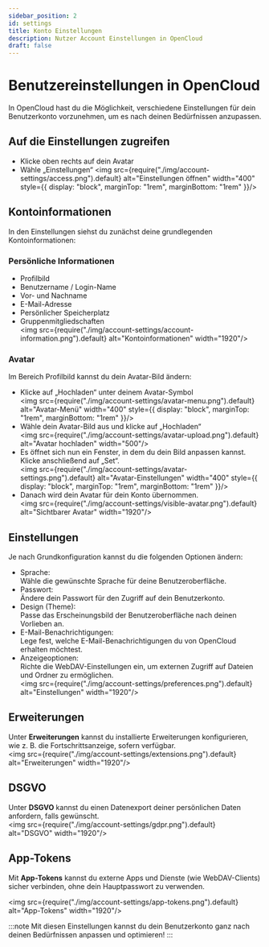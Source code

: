 ```yaml
---
sidebar_position: 2
id: settings
title: Konto Einstellungen
description: Nutzer Account Einstellungen in OpenCloud
draft: false
---
```


# Benutzereinstellungen in OpenCloud

In OpenCloud hast du die Möglichkeit, verschiedene Einstellungen für dein Benutzerkonto vorzunehmen, um es nach deinen Bedürfnissen anzupassen.

## Auf die Einstellungen zugreifen

- Klicke oben rechts auf dein Avatar
- Wähle „Einstellungen“
  <img src={require("./img/account-settings/access.png").default} alt="Einstellungen öffnen" width="400" style={{ display: "block", marginTop: "1rem", marginBottom: "1rem" }}/>

## Kontoinformationen

In den Einstellungen siehst du zunächst deine grundlegenden Kontoinformationen:

### Persönliche Informationen

- Profilbild
- Benutzername / Login-Name
- Vor- und Nachname
- E-Mail-Adresse
- Persönlicher Speicherplatz
- Gruppenmitgliedschaften  
  <img src={require("./img/account-settings/account-information.png").default} alt="Kontoinformationen" width="1920"/>

### Avatar

Im Bereich Profilbild kannst du dein Avatar-Bild ändern:

- Klicke auf „Hochladen“ unter deinem Avatar-Symbol  
  <img src={require("./img/account-settings/avatar-menu.png").default} alt="Avatar-Menü" width="400" style={{ display: "block", marginTop: "1rem", marginBottom: "1rem" }}/>
- Wähle dein Avatar-Bild aus und klicke auf „Hochladen“  
  <img src={require("./img/account-settings/avatar-upload.png").default} alt="Avatar hochladen" width="500"/>
- Es öffnet sich nun ein Fenster, in dem du dein Bild anpassen kannst. Klicke anschließend auf „Set“.  
  <img src={require("./img/account-settings/avatar-settings.png").default} alt="Avatar-Einstellungen" width="400" style={{ display: "block", marginTop: "1rem", marginBottom: "1rem" }}/>
- Danach wird dein Avatar für dein Konto übernommen.  
  <img src={require("./img/account-settings/visible-avatar.png").default} alt="Sichtbarer Avatar" width="1920"/>

## Einstellungen

Je nach Grundkonfiguration kannst du die folgenden Optionen ändern:

- Sprache:  
  Wähle die gewünschte Sprache für deine Benutzeroberfläche.
- Passwort:  
  Ändere dein Passwort für den Zugriff auf dein Benutzerkonto.
- Design (Theme):  
  Passe das Erscheinungsbild der Benutzeroberfläche nach deinen Vorlieben an.
- E-Mail-Benachrichtigungen:  
  Lege fest, welche E-Mail-Benachrichtigungen du von OpenCloud erhalten möchtest.
- Anzeigeoptionen:  
  Richte die WebDAV-Einstellungen ein, um externen Zugriff auf Dateien und Ordner zu ermöglichen.  
  <img src={require("./img/account-settings/preferences.png").default} alt="Einstellungen" width="1920"/>

## Erweiterungen

Unter **Erweiterungen** kannst du installierte Erweiterungen konfigurieren, wie z. B. die Fortschrittsanzeige, sofern verfügbar.  
<img src={require("./img/account-settings/extensions.png").default} alt="Erweiterungen" width="1920"/>

## DSGVO

Unter **DSGVO** kannst du einen Datenexport deiner persönlichen Daten anfordern, falls gewünscht.  
<img src={require("./img/account-settings/gdpr.png").default} alt="DSGVO" width="1920"/>

## App-Tokens

Mit **App-Tokens** kannst du externe Apps und Dienste (wie WebDAV-Clients) sicher verbinden, ohne dein Hauptpasswort zu verwenden.  

<img src={require("./img/account-settings/app-tokens.png").default} alt="App-Tokens" width="1920"/>

:::note
Mit diesen Einstellungen kannst du dein Benutzerkonto ganz nach deinen Bedürfnissen anpassen und optimieren!
:::